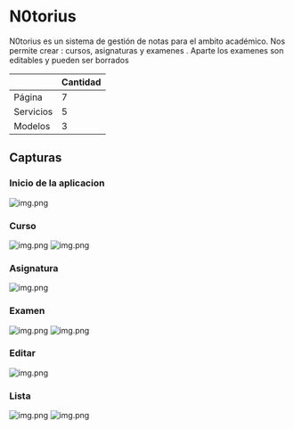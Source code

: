 # N0torius

N0torius es un sistema de gestión de notas para el ambito académico. Nos permite crear : cursos, asignaturas y examenes . Aparte los examenes son editables y pueden ser borrados

|            | Cantidad|
|------------|---------|
|Página	     |    7    |
|Servicios   |    5    |
|Modelos     |    3    |

## Capturas

### Inicio de la aplicacion 

![img.png](capturas/inicio.png)

### Curso 

![img.png](capturas/inicio-curso.png)
![img.png](capturas/inicio-curso-ventana.png)

### Asignatura

![img.png](capturas/inicio-asignatura.png)

### Examen

![img.png](capturas/inicio-examen.png)
![img.png](capturas/inicio-examen-ventana.png)

### Editar

![img.png](capturas/inicio-editar.png)

### Lista

![img.png](capturas/lista-asignatura.png)
![img.png](capturas/lista-examenes.png)
